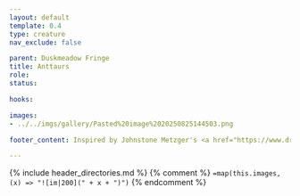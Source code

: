 ```yaml
---
layout: default
template: 0.4
type: creature
nav_exclude: false

parent: Duskmeadow Fringe
title: Anttaurs
role: 
status:

hooks:

images:
- ../../imgs/gallery/Pasted%20image%2020250825144503.png

footer_content: Inspired by Johnstone Metzger's <a href="https://www.drivethrurpg.com/en/product/226083/dungeon-full-of-monsters">Dungeon Full of Monsters</a>. Art by Nathan Jones. 

---
```


{% include header_directories.md %}
{% comment %}
`=map(this.images, (x) => "![im|200](" + x + ")")`
{% endcomment %}